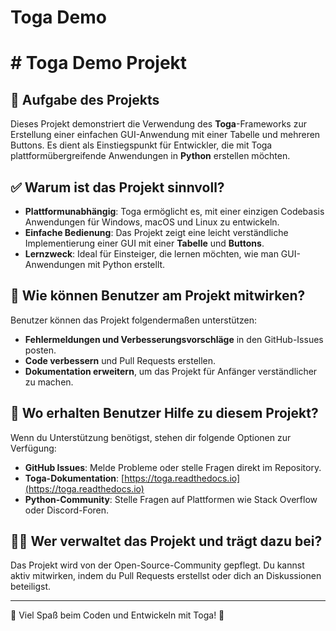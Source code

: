 # Toga Demo
# # Toga Demo Projekt

## 📌 Aufgabe des Projekts
Dieses Projekt demonstriert die Verwendung des **Toga**-Frameworks zur Erstellung einer einfachen GUI-Anwendung mit einer Tabelle und mehreren Buttons. Es dient als Einstiegspunkt für Entwickler, die mit Toga plattformübergreifende Anwendungen in **Python** erstellen möchten.

## ✅ Warum ist das Projekt sinnvoll?
- **Plattformunabhängig**: Toga ermöglicht es, mit einer einzigen Codebasis Anwendungen für Windows, macOS und Linux zu entwickeln.
- **Einfache Bedienung**: Das Projekt zeigt eine leicht verständliche Implementierung einer GUI mit einer **Tabelle** und **Buttons**.
- **Lernzweck**: Ideal für Einsteiger, die lernen möchten, wie man GUI-Anwendungen mit Python erstellt.

## 🤝 Wie können Benutzer am Projekt mitwirken?
Benutzer können das Projekt folgendermaßen unterstützen:
- **Fehlermeldungen und Verbesserungsvorschläge** in den GitHub-Issues posten.
- **Code verbessern** und Pull Requests erstellen.
- **Dokumentation erweitern**, um das Projekt für Anfänger verständlicher zu machen.

## 📖 Wo erhalten Benutzer Hilfe zu diesem Projekt?
Wenn du Unterstützung benötigst, stehen dir folgende Optionen zur Verfügung:
- **GitHub Issues**: Melde Probleme oder stelle Fragen direkt im Repository.
- **Toga-Dokumentation**: [https://toga.readthedocs.io](https://toga.readthedocs.io)
- **Python-Community**: Stelle Fragen auf Plattformen wie Stack Overflow oder Discord-Foren.

## 👨‍💻 Wer verwaltet das Projekt und trägt dazu bei?
Das Projekt wird von der Open-Source-Community gepflegt. Du kannst aktiv mitwirken, indem du Pull Requests erstellst oder dich an Diskussionen beteiligst.

---
📌 Viel Spaß beim Coden und Entwickeln mit Toga! 🚀

